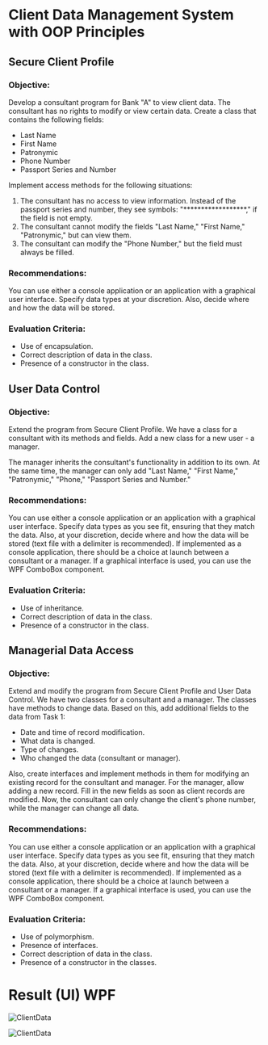 # Client Data Management System with OOP Principles

## Secure Client Profile

### Objective:
Develop a consultant program for Bank "A" to view client data. The consultant has no rights to modify or view certain data. Create a class that contains the following fields:

- Last Name
- First Name
- Patronymic
- Phone Number
- Passport Series and Number

Implement access methods for the following situations:

1. The consultant has no access to view information. Instead of the passport series and number, they see symbols: "******************," if the field is not empty.
2. The consultant cannot modify the fields "Last Name," "First Name," "Patronymic," but can view them.
3. The consultant can modify the "Phone Number," but the field must always be filled.

### Recommendations:
You can use either a console application or an application with a graphical user interface. Specify data types at your discretion. Also, decide where and how the data will be stored.

### Evaluation Criteria:
- Use of encapsulation.
- Correct description of data in the class.
- Presence of a constructor in the class.

## User Data Control

### Objective:
Extend the program from Secure Client Profile. We have a class for a consultant with its methods and fields. Add a new class for a new user - a manager.

The manager inherits the consultant's functionality in addition to its own. At the same time, the manager can only add "Last Name," "First Name," "Patronymic," "Phone," "Passport Series and Number."

### Recommendations:
You can use either a console application or an application with a graphical user interface. Specify data types as you see fit, ensuring that they match the data. Also, at your discretion, decide where and how the data will be stored (text file with a delimiter is recommended). If implemented as a console application, there should be a choice at launch between a consultant or a manager. If a graphical interface is used, you can use the WPF ComboBox component.

### Evaluation Criteria:
- Use of inheritance.
- Correct description of data in the class.
- Presence of a constructor in the class.

## Managerial Data Access

### Objective:
Extend and modify the program from Secure Client Profile and User Data Control. We have two classes for a consultant and a manager. The classes have methods to change data. Based on this, add additional fields to the data from Task 1:

- Date and time of record modification.
- What data is changed.
- Type of changes.
- Who changed the data (consultant or manager).

Also, create interfaces and implement methods in them for modifying an existing record for the consultant and manager. For the manager, allow adding a new record. Fill in the new fields as soon as client records are modified. Now, the consultant can only change the client's phone number, while the manager can change all data.

### Recommendations:
You can use either a console application or an application with a graphical user interface. Specify data types as you see fit, ensuring that they match the data. Also, at your discretion, decide where and how the data will be stored (text file with a delimiter is recommended). If implemented as a console application, there should be a choice at launch between a consultant or a manager. If a graphical interface is used, you can use the WPF ComboBox component.

### Evaluation Criteria:
- Use of polymorphism.
- Presence of interfaces.
- Correct description of data in the class.
- Presence of a constructor in the classes.



# Result (UI) WPF

![ClientData](../../images/ClientData.jpg)

![ClientData](../../images/ClientData01.jpg)
